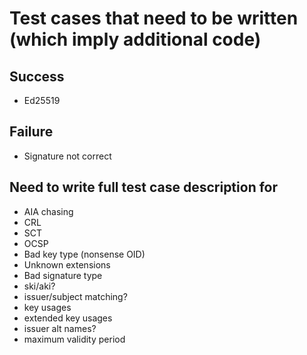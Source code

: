 # Test cases that need to be written (which imply additional code)

## Success

- Ed25519

## Failure

- Signature not correct

## Need to write full test case description for

- AIA chasing
- CRL
- SCT
- OCSP
- Bad key type (nonsense OID)
- Unknown extensions
- Bad signature type
- ski/aki?
- issuer/subject matching?
- key usages
- extended key usages
- issuer alt names?
- maximum validity period
